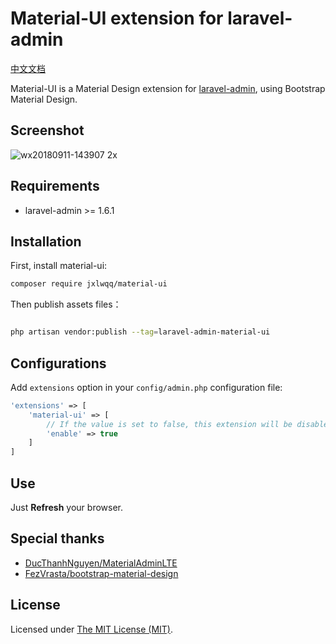 # Material-UI extension for laravel-admin

[中文文档](README-CN.md)

Material-UI is a Material Design extension for [laravel-admin](https://github.com/z-song/laravel-admin), using Bootstrap Material Design.

## Screenshot

![wx20180911-143907 2x](https://user-images.githubusercontent.com/2421068/45342669-38c49600-b5d1-11e8-96a9-4dec50e38017.png)

## Requirements

* laravel-admin >= 1.6.1

## Installation

First, install material-ui:
```bash
composer require jxlwqq/material-ui
```

Then publish assets files：

```bash

php artisan vendor:publish --tag=laravel-admin-material-ui
```


## Configurations

Add `extensions` option in your `config/admin.php` configuration file:

```php
'extensions' => [
    'material-ui' => [
        // If the value is set to false, this extension will be disabled
        'enable' => true
    ]
]
```

## Use

Just **Refresh** your browser.


## Special thanks

* [DucThanhNguyen/MaterialAdminLTE](https://github.com/DucThanhNguyen/MaterialAdminLTE)
* [FezVrasta/bootstrap-material-design](https://github.com/FezVrasta/bootstrap-material-design)

## License

Licensed under [The MIT License (MIT)](LICENSE).

